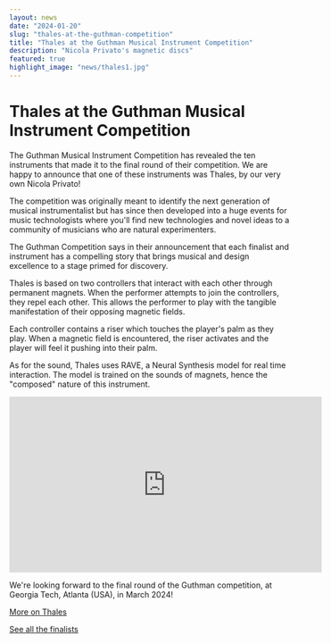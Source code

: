```yaml
---
layout: news
date: "2024-01-20"
slug: "thales-at-the-guthman-competition"
title: "Thales at the Guthman Musical Instrument Competition"
description: "Nicola Privato's magnetic discs"
featured: true
highlight_image: "news/thales1.jpg"
---
```


<script>
    import CaptionedImage from "../../components/Images/CaptionedImage.svelte"
</script>

<CaptionedImage
    src="news/thales1.jpg"
    alt="Two black pucks on a wooden palette with markings on it"
    caption="Thales - the magnetic discs"
/>
# Thales at the Guthman Musical Instrument Competition

The Guthman Musical Instrument Competition has revealed the ten instruments that made it to the final round of their competition. We are happy to announce that one of these instruments was Thales, by our very own Nicola Privato!

The competition was originally meant to identify the next generation of musical instrumentalist but has since then developed into a huge events for music technologists where you'll find new technologies and novel ideas to a community of musicians who are natural experimenters.

The Guthman Competition says in their announcement that each finalist and instrument has a compelling story that brings musical and design excellence to a stage primed for discovery. 

Thales is based on two controllers that interact with each other through permanent magnets. When the performer attempts to join the controllers, they repel each other. This allows the performer to play with the tangible manifestation of their opposing magnetic fields. 

<CaptionedImage
    src="news/thales2.png"
    alt="A black puck with a riser on top"
    caption="The riser is on top of the disc"
/>

Each controller contains a riser which touches the player's palm as they play. When a magnetic field is encountered, the riser activates and the player will feel it pushing into their palm. 

<CaptionedImage
    src="news/thales3.png"
    alt="Two black pucks, one open with electornic components inside."
    caption="Inside Thales"
/>

As for the sound, Thales uses RAVE, a Neural Synthesis model for real time interaction. The model is trained on the sounds of magnets, hence the "composed" nature of this instrument.


<iframe width="560" height="315" src="https://www.youtube.com/embed/Oh6NB6967XY?si=eBxu36Ni13LZy1vz" title="YouTube video player" frameborder="0" allow="accelerometer; autoplay; clipboard-write; encrypted-media; gyroscope; picture-in-picture; web-share" allowfullscreen></iframe>


We're looking forward to the final round of the Guthman competition, at Georgia Tech, Atlanta (USA), in March 2024!

[More on Thales](https://nicolaprivato.com/thales)

[See all the finalists](https://guthman.gatech.edu/2024-finalists?mc_cid=b88e35990f&mc_eid=8fcd1ff001)
